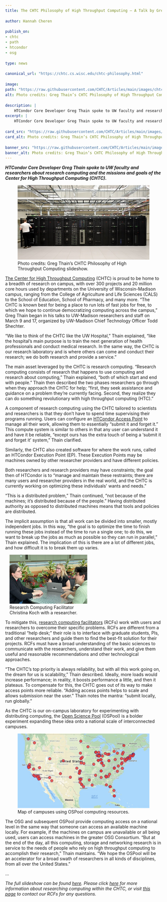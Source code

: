 ```yaml
---
title: The CHTC Philosophy of High Throughput Computing – A Talk by Greg Thain

author: Hannah Cheren

publish_on:
- chtc
- path
- htcondor
- osg

type: news

canonical_url: "https://chtc.cs.wisc.edu/chtc-philosophy.html"

image:
path: "https://raw.githubusercontent.com/CHTC/Articles/main/images/chtc-philosophy-banner.jpg"
alt: Photo credits: Greg Thain’s CHTC Philosophy of High Throughput Computing slideshow.

description: |
    HTCondor Core Developer Greg Thain spoke to UW faculty and researchers about research computing and the missions and goals of the Center for High Throughput Computing (CHTC).
excerpt: |
    HTCondor Core Developer Greg Thain spoke to UW faculty and researchers about research computing and the missions and goals of the Center for High Throughput Computing (CHTC).

card_src: "https://raw.githubusercontent.com/CHTC/Articles/main/images/chtc-philosophy-banner.png"
card_alt: Photo credits: Greg Thain’s CHTC Philosophy of High Throughput Computing slideshow.

banner_src: "https://raw.githubusercontent.com/CHTC/Articles/main/images/chtc-philosophy-banner.png"
banner_alt: Photo credits: Greg Thain’s CHTC Philosophy of High Throughput Computing slideshow.
---
```

  ***HTCondor Core Developer Greg Thain spoke to UW faculty and researchers about research computing and the missions and goals of the Center for High Throughput Computing (CHTC).***

<figure>
  <img class="w-100" src="https://raw.githubusercontent.com/CHTC/Articles/main/images/chtc-philosophy-banner.png" alt="Photo credits: Greg Thain’s CHTC Philosophy of High Throughput Computing slideshow."/>
  <figcaption class="figure-caption">Photo credits: Greg Thain’s CHTC Philosophy of High Throughput Computing slideshow.<br/></figcaption>
</figure>

[The Center for High Throughput Computing](https://chtc.cs.wisc.edu/) (CHTC)  is proud to be home to a breadth of research on campus, with over 300 projects and 20 million core hours used by departments on the University of Wisconsin-Madison campus, ranging from the College of Agriculture and Life Sciences (CALS) to the School of Education, School of Pharmacy, and many more. “The CHTC is known best for being a place to run lots of fast jobs for free, to which we hope to continue democratizing computing across the campus,” Greg Thain began in his talks to UW-Madison researchers and staff on March 9 and 17, organized by UW-Madison Chief Technology Officer Todd Shechter.

“We like to think of the CHTC like the UW Hospital,” Thain explained, “like the hospital’s main purpose is to train the next generation of health professionals and conduct medical research. In the same way, the CHTC is our research laboratory and is where others can come and conduct their research; we do both research and provide a service.”

The main asset leveraged by the CHTC is research computing. “Research computing consists of research that happens to use computing and research about computing,” Thain explained, “both of which start and end with people.” Thain then described the two phases researchers go through when they approach the CHTC for help; “first, they seek assistance and guidance on a problem they’re currently facing. Second, they realize they can do something revolutionary with high throughput computing (HTC).”

A component of research computing using the CHTC tailored to scientists and researchers is that they don’t have to spend time supervising their programs running. Users can configure an [HTCondor Access Point](https://osg-htc.org/docs/submit/osg-flock/) to manage all their work, allowing them to essentially “submit it and forget it.” This compute system is similar to others in that any user can understand it and have it be reliable, “except ours has the extra touch of being a ‘submit it and forget it’ system,” Thain clarified. 

Similarly, the CHTC also created software for where the work runs, called an HTCondor Execution Point (EP). These Execution Points may be machines owned by other researcher providers and have different policies.

Both researchers and research providers may have constraints; the goal then of HTCondor is to “manage and maintain these restraints; there are many users and researcher providers in the real world, and the CHTC is currently working on optimizing these individuals' wants and needs.”

“This is a distributed problem,” Thain continued, “not because of the machines; it’s distributed because of the people.” Having distributed authority as opposed to distributed machines means that tools and policies are distributed.

The implicit assumption is that all work can be divided into smaller, mostly independent jobs. In this way, “the goal is to optimize the time to finish running these jobs instead of the time to run a single one; to do this, we want to break up the jobs as much as possible so they can run in parallel,” Thain explained. The implication of this is there are a lot of different jobs, and how difficult it is to break them up varies. 

  <figure class="figure float-end" style="margin-left: 1em; width: 250px;">
  <img src='https://raw.githubusercontent.com/CHTC/Articles/main/images/chtc-facilitation.jpeg' class="figure-img img-fluid rounded" alt="Research Computing Facilitator Christina Koch with a researcher." width="250px">
  <figcaption class="figure-caption">Research Computing Facilitator Christina Koch with a researcher.<br/></figcaption>
</figure>

To mitigate this, [research computing facilitators](https://chtc.cs.wisc.edu/CHTC-Facilitation.html) (RCFs) work with users and researchers to overcome their specific problems. RCFs are different from a traditional “help desk;” their role is to interface with graduate students, PIs, and other researchers and guide them to find the best-fit solution for their projects. RCFs must have a broad understanding of the basic sciences to communicate with the researchers, understand their work, and give them useful and reasonable recommendations and other technological approaches.  

“The CHTC’s top priority is always reliability, but with all this work going on, the dream for us is scalability,” Thain described. Ideally, more loads would increase performance; in reality, it boosts performance a little, and then it plateaus. To compensate for this, the CHTC goes out of its way to make access points more reliable. “Adding access points helps to scale and allows submission near the user.” Thain notes the mantra: “submit locally, run globally.” 

As the CHTC is our on-campus laboratory for experimenting with distributing computing, the [Open Science Pool](https://osg-htc.org/services/open_science_pool.html) (OSPool) is a bolder experiment expanding these idea onto a national scale of interconnected campuses.

  <figure>
  <img src="https://raw.githubusercontent.com/CHTC/Articles/main/images/chtc-map.jpg" alt="Map of campuses using OSPool computing resources."/>
  <figcaption class="figure-caption">Map of campuses using OSPool computing resources.<br/></figcaption>
</figure>

The OSG and subsequent OSPool provide computing access on a national level in the same way that someone can access an available machine locally. For example, if the machines on campus are unavailable or all being used, users can access machines in the greater OSG Consortium. “But at the end of the day, all this computing, storage and networking research is in service to the needs of people who rely on high throughput computing to accomplish their research,” Thain maintains. “We hope the OSPool will be an accelerator for a broad swath of researchers in all kinds of disciplines, from all over the United States.”

...

*The full slideshow can be found [here](https://github.com/GregThain/talks/blob/master/2023misc/CHTC%20for%20Research%20Computing.pptx). Please click [here](https://chtc.cs.wisc.edu/uw-research-computing/index.html) for more information about researching computing within the CHTC, or visit [this page](https://chtc.cs.wisc.edu/uw-research-computing/get-help.html) to contact our RCFs for any questions.*
